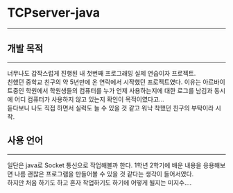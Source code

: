 # TCPserver-java  
------------  
## 개발 목적  
------------  
너무나도 갑작스럽게 진행된 내 첫번째 프로그래밍 실제 연습이자 프로젝트.  
친했던 중학교 친구의 약 5년만에 온 연락에서 시작했던 프로젝트였다. 이유는 아르바이트중인 학원에서 학원생들의 컴퓨터를 누가 언제 사용하는지에 대한 로그를 남김과 동시에 어디 컴퓨터가 사용하지 않고 있는지 확인이 목적이였다고...  
듣다보니 나도 직접 하면서 실력도 늘 수 있을 것 같고 워낙 착했던 친구의 부탁이라 시작.  
## 사용 언어  
------------  
일단은 java로 Socket 통신으로 작업해볼까 한다. 1학년 2학기에 배운 내용을 응용해보면 나름 괜찮은 프로그램을 만들어볼 수 있을 것 같다는 생각이 들어서였다.  
하지만 처음 하기도 하고 혼자 작업하기도 하기에 어떻게 될지는 미지수....
